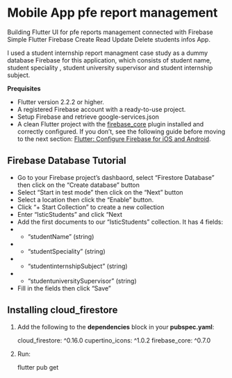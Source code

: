 # Mobile App pfe report management

Building Flutter UI for pfe reports management connected with Firebase Simple Flutter Firebase Create Read Update Delete students infos App. 

I used a student internship report managment case study as a dummy database Firebase for this application, which consists of student name, student speciality , student university supervisor and student internship subject.

**Prequisites**

 -  Flutter version 2.2.2 or higher.
-   A registered Firebase account with a ready-to-use project.
 -   Setup Firebase and retrieve google-services.json
 -    A clean Flutter project with the [firebase_core](https://pub.dev/packages/firebase_core) plugin installed and correctly configured. If you don’t, see the following guide before moving to the next section: [Flutter: Configure Firebase for iOS and Android](https://www.kindacode.com/article/flutter-configure-firebase-for-ios-and-android/).

**Firebase Database Tutorial** 
- 
- Go to your Firebase project’s dashbaord, select “Firestore Database” then click on the “Create database” button
- Select “Start in test mode” then click on the “Next” button
- Select a location then click the “Enable” button.
- Click “+ Start Collection” to create a new collection
- Enter “IsticStudents” and click “Next
- Add the first documents to our “IsticStudents” collection. It has 4 fields: 
- - “studentName” (string) 
- - “studentSpeciality” (string)
- - “studentinternshipSubject” (string)
- - “studentuniversitySupervisor” (string)
- Fill in the fields then click “Save”


 **Installing cloud_firestore**
 -
 

1. Add the following to the **dependencies** block in your **pubspec.yaml**:
    
    cloud_firestore: ^0.16.0
    cupertino_icons: ^1.0.2
    firebase_core: ^0.7.0

2. Run:

    flutter pub get
